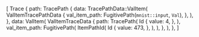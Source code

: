 [
    Trace {
        path: TracePath {
            data: TracePathData::ValItem(
                ValItemTracePathData {
                    val_item_path: FugitivePath(`mnist::input`, `Val`),
                },
            ),
        },
        data: ValItem(
            ValItemTraceData {
                path: TracePath(
                    Id {
                        value: 4,
                    },
                ),
                val_item_path: FugitivePath(
                    ItemPathId(
                        Id {
                            value: 473,
                        },
                    ),
                ),
            },
        ),
    },
]